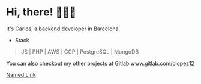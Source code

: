 # Hi, there! 👨🏽‍💻

It's Carlos, a backend developer in Barcelona.

* Stack
> JS | PHP | AWS | GCP | PostgreSQL | MongoDB

You can also checkout my other projects at Gitlab <link>www.gitlab.com/clopez12</link>


[Named Link](www.gitlab.com/clopez12 "Gitlab")
